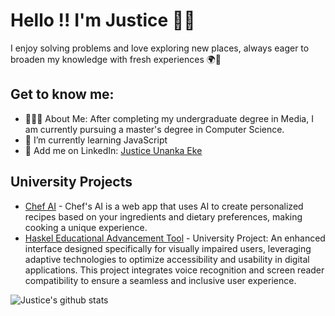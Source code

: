 <div>
  <h1>Hello !! I'm Justice 👋🏾</h1>
  <p>
    I enjoy solving problems and love exploring new places, always eager to broaden my knowledge with fresh experiences 🌍🧩
  </p>

  <h2>Get to know me:</h2>
  <ul>
    <li>👩🏾‍🎓 About Me: After completing my undergraduate degree in Media, I am currently pursuing a master's degree in Computer Science.</li>
    <li>🌱 I’m currently learning JavaScript</li>
    <li>🤗 Add me on LinkedIn: <a href="https://www.linkedin.com/in/justiceunanka/">Justice Unanka Eke</a></li>
  </ul>


  <h2>University Projects</h2>
  <ul>
      <li><a href="https://github.com/Jdiva1234/chef-s_AI">Chef AI</a> - Chef's AI is a web app that uses AI to create personalized recipes based on your ingredients and dietary preferences, making cooking a unique experience.</li>
    <li><a href="https://github.com/Jdiva1234/Heat-">Haskel Educational Advancement Tool</a> - University Project: An enhanced interface designed specifically for visually impaired users, leveraging adaptive technologies to optimize accessibility and usability in digital applications. This project integrates voice recognition and screen reader compatibility to ensure a seamless and inclusive user experience.</li>
  </ul>
</div>



![Justice's github stats](https://github-readme-stats.vercel.app/api?username=jdiva1234&show_icons=true)








                                                                                                                                                                   
